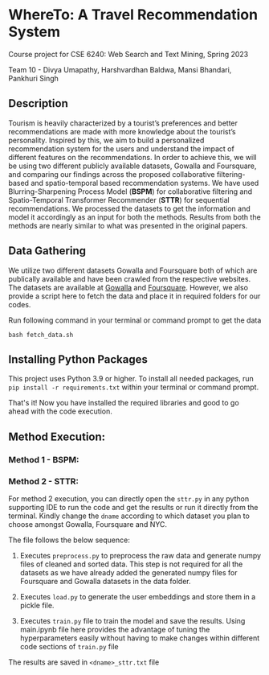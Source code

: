 # WhereTo: A Travel Recommendation System
Course project for CSE 6240: Web Search and Text Mining, Spring 2023

Team 10 - Divya Umapathy, Harshvardhan Baldwa, Mansi Bhandari, Pankhuri Singh

## Description

Tourism is heavily characterized by a tourist’s preferences and better recommendations are made with more knowledge about the tourist’s personality. Inspired by this, we aim to build a personalized recommendation system for the users and understand the impact of different features on the recommendations. In order to achieve this, we will be using two different publicly available datasets, Gowalla and Foursquare, and comparing our findings across the proposed collaborative filtering-based and spatio-temporal based recommendation systems. We have used Blurring-Sharpening Process Model (**BSPM**) for collaborative filtering and Spatio-Temporal Transformer Recommender (**STTR**) for sequential recommendations. We processed the datasets to get the information and model it accordingly as an input for both the methods. Results from both the methods are nearly similar to what was presented in the original papers.

## Data Gathering
We utilize two different datasets Gowalla and Foursquare both of which are publically available and have been crawled from the respective websites. The datasets are available at [Gowalla](http://snap.stanford.edu/data/loc-gowalla.html) and [Foursquare](https://sites.google.com/site/yangdingqi/home/foursquare-dataset#h.p_7rmPjnwFGIx9). However, we also provide a script here to fetch the data and place it in required folders for our codes.

Run following command in your terminal or command prompt to get the data
```
bash fetch_data.sh
```

## Installing Python Packages
This project uses Python 3.9 or higher. To install all needed packages, run `pip install -r requirements.txt` within your terminal or command prompt.

That's it! Now you have installed the required libraries and good to go ahead with the code execution.

## Method Execution:

### Method 1 - BSPM:


### Method 2 - STTR: 

For method 2 execution, you can directly open the `sttr.py` in any python supporting IDE to run the code and get the results or run it directly from the terminal. Kindly change the `dname` according to which dataset you plan to choose amongst Gowalla, Foursquare and NYC.

The file follows the below sequence:

1. Executes `preprocess.py` to preprocess the raw data and generate numpy files of cleaned and sorted data. This step is not required for all the datasets as we have already added the generated numpy files for Foursquare and Gowalla datasets in the data folder.

2. Executes `load.py` to generate the user embeddings and store them in a pickle file. 

3. Executes `train.py` file to train the model and save the results. Using main.ipynb file here provides the advantage of tuning the hyperparameters easily without having to make changes within different code sections of `train.py` file

The results are saved in `<dname>_sttr.txt` file
